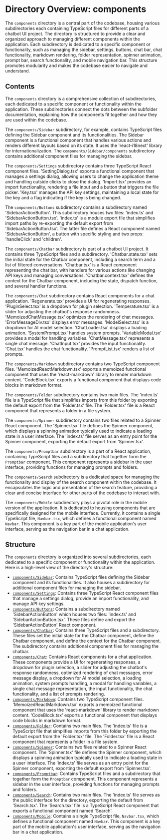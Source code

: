 
# Directory Overview: components

The `components` directory is a central part of the codebase, housing various subdirectories each containing TypeScript files for different parts of a chatbot UI project. The directory is structured to provide a clear and organized approach to managing different components within the application. Each subdirectory is dedicated to a specific component or functionality, such as managing the sidebar, settings, buttons, chat bar, chat functionality, markdown rendering, folder representation, spinner animation, prompt bar, search functionality, and mobile navigation bar. This structure promotes modularity and makes the codebase easier to navigate and understand.

## Contents

The `components` directory is a comprehensive collection of subdirectories, each dedicated to a specific component or functionality within the application. These subdirectories connect the dots between the subfolder documentation, explaining how the components fit together and how they are used within the codebase.

The `components/Sidebar` subdirectory, for example, contains TypeScript files defining the Sidebar component and its functionalities. The Sidebar component is a functional component that handles various actions and renders different layouts based on its state. It uses the 'react-i18next' library for internationalization. The `components/Sidebar/components` subdirectory contains additional component files for managing the sidebar.

The `components/Settings` subdirectory contains three TypeScript React component files. 'SettingDialog.tsx' exports a functional component that manages a settings dialog, allowing users to change the application theme and handling outside clicks to close the dialog. 'Import.tsx' provides an import functionality, rendering a file input and a button that triggers the file picker. 'Key.tsx' manages the API key settings, maintaining a local state for the key and a flag indicating if the key is being changed.

The `components/Buttons` subdirectory contains a subdirectory named 'SidebarActionButton'. This subdirectory houses two files: 'index.ts' and 'SidebarActionButton.tsx'. 'index.ts' is a module export file that simplifies import paths by re-exporting the default export from 'SidebarActionButton.tsx'. The latter file defines a React component named 'SidebarActionButton', a button with specific styling and two props: 'handleClick' and 'children'.

The `components/Chatbar` subdirectory is part of a chatbot UI project. It contains three TypeScript files and a subdirectory. 'Chatbar.state.tsx' sets the initial state for the Chatbar component, including a search term and a list of filtered conversations. 'Chatbar.tsx' is a React component representing the chat bar, with handlers for various actions like changing API keys and managing conversations. 'Chatbar.context.tsx' defines the context for the Chatbar component, including the state, dispatch function, and several handler functions.

The `components/Chat` subdirectory contains React components for a chat application. 'Regenerate.tsx' provides a UI for regenerating responses. 'PluginSelect.tsx' is a dropdown for plugin selection. 'Temperature.tsx' is a slider for adjusting the chatbot's response randomness. 'MemoizedChatMessage.tsx' optimizes the rendering of chat messages. 'ErrorMessageDiv.tsx' displays error messages. 'ModelSelect.tsx' is a dropdown for AI model selection. 'ChatLoader.tsx' displays a loading animation. 'SystemPrompt.tsx' handles system prompts. 'VariableModal.tsx' provides a modal for handling variables. 'ChatMessage.tsx' represents a single chat message. 'ChatInput.tsx' provides the input functionality. 'Chat.tsx' handles the chat functionality. 'PromptList.tsx' renders a list of prompts.

The `components/Markdown` subdirectory contains two TypeScript component files. 'MemoizedReactMarkdown.tsx' exports a memoized functional component that uses the 'react-markdown' library to render markdown content. 'CodeBlock.tsx' exports a functional component that displays code blocks in markdown format.

The `components/Folder` subdirectory contains two main files. The 'index.ts' file is a TypeScript file that simplifies imports from this folder by exporting the default export from the 'Folder.tsx' file. The 'Folder.tsx' file is a React component that represents a folder in a file system.

The `components/Spinner` subdirectory contains two files related to a Spinner React component. The 'Spinner.tsx' file defines the Spinner component, which displays a spinning animation typically used to indicate a loading state in a user interface. The 'index.ts' file serves as an entry point for the Spinner component, exporting the default export from 'Spinner.tsx'.

The `components/Promptbar` subdirectory is a part of a React application, containing TypeScript files and a subdirectory that together form the `Promptbar` component. This component represents a sidebar in the user interface, providing functions for managing prompts and folders.

The `components/Search` subdirectory is a dedicated space for managing the functionality and display of the search component within the codebase. It encapsulates the logic and presentation of the search feature, providing a clear and concise interface for other parts of the codebase to interact with.

The `components/Mobile` subdirectory plays a pivotal role in the mobile version of the application. It is dedicated to housing components that are specifically designed for the mobile interface. Currently, it contains a single TypeScript file, `Navbar.tsx`, which defines a functional component named `Navbar`. This component is a key part of the mobile application's user interface, serving as the navigation bar in a chat application.

## Structure

The `components` directory is organized into several subdirectories, each dedicated to a specific component or functionality within the application. Here is a high-level view of the directory's structure:

- [`components/Sidebar`](./components/Sidebar.md): Contains TypeScript files defining the Sidebar component and its functionalities. It also houses a subdirectory for additional component files for managing the sidebar.
- [`components/Settings`](./components/Settings.md): Contains three TypeScript React component files that manage a settings dialog, provide an import functionality, and manage API key settings.
- [`components/Buttons`](./components/Buttons.md): Contains a subdirectory named 'SidebarActionButton' which houses two files: 'index.ts' and 'SidebarActionButton.tsx'. These files define and export the 'SidebarActionButton' React component.
- [`components/Chatbar`](./components/Chatbar.md): Contains three TypeScript files and a subdirectory. These files set the initial state for the Chatbar component, define the Chatbar component, and define the context for the Chatbar component. The subdirectory contains additional component files for managing the chatbar.
- [`components/Chat`](./components/Chat.md): Contains React components for a chat application. These components provide a UI for regenerating responses, a dropdown for plugin selection, a slider for adjusting the chatbot's response randomness, optimized rendering of chat messages, error message display, a dropdown for AI model selection, a loading animation, system prompts handling, a modal for handling variables, a single chat message representation, the input functionality, the chat functionality, and a list of prompts rendering.
- [`components/Markdown`](./components/Markdown.md): Contains two TypeScript component files. 'MemoizedReactMarkdown.tsx' exports a memoized functional component that uses the 'react-markdown' library to render markdown content. 'CodeBlock.tsx' exports a functional component that displays code blocks in markdown format.
- [`components/Folder`](./components/Folder.md): Contains two main files. The 'index.ts' file is a TypeScript file that simplifies imports from this folder by exporting the default export from the 'Folder.tsx' file. The 'Folder.tsx' file is a React component that represents a folder in a file system.
- [`components/Spinner`](./components/Spinner.md): Contains two files related to a Spinner React component. The 'Spinner.tsx' file defines the Spinner component, which displays a spinning animation typically used to indicate a loading state in a user interface. The 'index.ts' file serves as an entry point for the Spinner component, exporting the default export from 'Spinner.tsx'.
- [`components/Promptbar`](./Promptbar.md): Contains TypeScript files and a subdirectory that together form the `Promptbar` component. This component represents a sidebar in the user interface, providing functions for managing prompts and folders.
- [`components/Search`](./components/Search.md): Contains two main files. The 'index.ts' file serves as the public interface for the directory, exporting the default from 'Search.tsx'. The 'Search.tsx' file is a TypeScript React component that exports a functional component named 'Search'.
- [`components/Mobile`](./components/Mobile.md): Contains a single TypeScript file, `Navbar.tsx`, which defines a functional component named `Navbar`. This component is a key part of the mobile application's user interface, serving as the navigation bar in a chat application.
